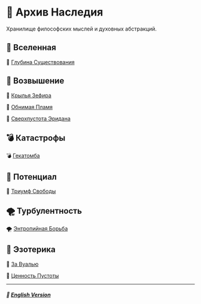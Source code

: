 # 📁 Архив Наследия
<p align="justify">Хранилище философских мыслей и духовных абстракций.</p>

## 🌌 Вселенная
🌌 [Глубина Существования](universal/depth_of_existence/russian.md)

## 🌟 Возвышение
🌟 [Крылья Зефира](ascension/the_wings_of_zephyr/russian.md)

🌟 [Обнимая Пламя](ascension/embracing_the_flame/russian.md)

🌟 [Сверхпустота Эридана](ascension/eridanus_supervoid/russian.md)

## 💣 Катастрофы
💣 [Гекатомба](catastrophical/the_hecatomb/russian.md)

## 🌱 Потенциал
🌱 [Триумф Свободы](potential/the_triumph_of_freedom/russian.md)

## 🌪️ Турбулентность
🌪️ [Энтропийная Борьба](turbulence/entropic_struggle/russian.md)

## 🔮 Эзотерика
🔮 [За Вуалью](esoterical/beyond_the_veil/russian.md)

🔮 [Ценность Пустоты](esoterical/the_value_of_emptiness/russian.md)

***

##### 🗽 [English Version](index.md)
